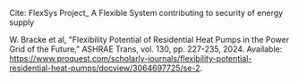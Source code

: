 Cite: FlexSys Project_ A Flexible System contributing to security of energy supply

W. Bracke et al, "Flexibility Potential of Residential Heat Pumps in the Power Grid of the Future," ASHRAE Trans, vol. 130, pp. 227-235, 2024. Available: https://www.proquest.com/scholarly-journals/flexibility-potential-residential-heat-pumps/docview/3064697725/se-2.
